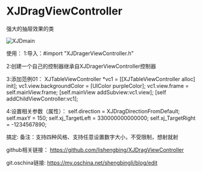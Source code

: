 # XJDragViewController
强大的抽屉效果的类




![XJDmain](/Users/lishengbing/Desktop/a1.gif)





使用：
1:导入：#import "XJDragerViewController.h"

2:创建一个自己的控制器继承自XJDragerViewController控制器

3:添加范例01：
XJTableViewController *vc1 = [[XJTableViewController alloc] init];
vc1.view.backgroundColor = [UIColor purpleColor];
vc1.view.frame = self.mainView.frame;
[self.mainView addSubview:vc1.view];
[self addChildViewController:vc1];

4:设置相关参数（属性）：
self.direction = XJDragDirectionFromDefault;
self.maxY = 150;
self.xj_TargetLeft = 330000000000000;
self.xj_TargetRight = -1234567890;


搞定:
备注：支持四种风格、支持任意设置数字大小，不受限制，想射就射


github相关链接： https://github.com/lishengbing/XJDragViewController

git.oschina链接:   https://my.oschina.net/shengbingli/blog/edit
